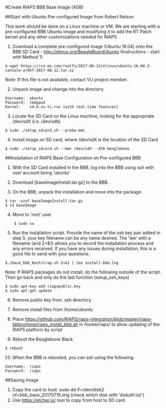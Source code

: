#Create RIAPS BBB Base Image (4GB) 

##Start with Ubuntu Pre-configured Image from Robert Nelson

This work should be done on a Linux machine or VM. We are starting with a pre-configured BBB Ubuntu image and modifying it to add the RT Patch kernel and any other customizations needed for RIAPS.

1. Download a complete pre-configured image (Ubuntu 16.04) onto the BBB SD Card - http://elinux.org/BeagleBoardUbuntu (Instructions - start with Method 1)

```
$ wget https://rcn-ee.com/rootfs/2017-06-12/elinux/ubuntu-16.04.2-console-armhf-2017-06-12.tar.xz
```

Note:  If this file is not available, contact VU project member.

2. Unpack image and change into the directory

```
Username:  ubuntu
Password:  temppwd
Kernel:    v4.9.xx-ti-rxx (with real-time features)
```

3. Locate the SD Card on the Linux machine, looking for the appropriate /dev/sdX (i.e. /dev/sdb)

```
$ sudo ./setup_sdcard.sh --probe-mmc
```

4. Install image on SD card, where /dev/sdX is the location of the SD Card

```
$ sudo ./setup_sdcard.sh --mmc /dev/sdX --dtb beaglebone
```

##Installation of RIAPS Base Configuration on Pre-configured BBB

1. With the SD Card installed in the BBB, log into the BBB using ssh with user account being 'ubuntu'

2. Download [baseImageInstall.tar.gz] to the BBB. 

3. On the BBB, unpack the installation and move into the package

```
$ tar -xzvf baseImageInstall.tar.gz
$ cd baseImage
```

4. Move to 'root' user

```
    $ sudo su
```

5. Run the installation script. Provide the name of the ssh key pair added in step 5, your key filename can be any name desired. The 'tee' with a filename (and 2>&1) allows you to record the installation process and any errors received. If you have any issues during installation, this is a good file to send with your questions.

```
$./base_bbb_bootstrap.sh 2>&1 | tee install-bbb.log
```

Note:  If RIAPS packages do not install, do the following outside of the script.  Then go back and only do the last function (setup_ssh_keys)

```
$ sudo apt-key add riapspublic.key 
$ sudo apt-get update
```

6. Remove public key from .ssh directory

7. Remove install files from /home/ubuntu

8. Place https://github.com/RIAPS/riaps-integration/blob/master/riaps-bbbruntime/riaps_install_bbb.sh in /home/riaps/ to allow updating of the RIAPS platform by script

9. Reboot the Beaglebone Black

```
$ reboot
```

10. When the BBB is rebooted, you can ssh using the following:

```
Username:  riaps
Password:  riaps
```

##Saving Image

1. Copy the card to host:  sudo dd if=/dev/disk2 of=bbb_base_20170718.img  (check which disk with 'diskutil list')
2. Use https://etcher.io/ tool to copy from host to SD card

